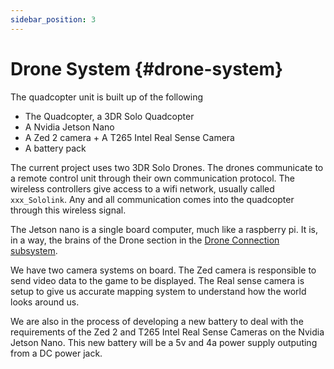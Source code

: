 ```yaml
---
sidebar_position: 3
---
```

# Drone System {#drone-system}
The quadcopter unit is built up of the following
- The Quadcopter, a 3DR Solo Quadcopter
- A Nvidia Jetson Nano
- A Zed 2 camera + A T265 Intel Real Sense Camera
- A battery pack


The current project uses two 3DR Solo Drones. The drones communicate to a remote control unit through their own communication protocol.
The wireless controllers give access to a wifi network, usually called `xxx_Sololink`.
Any and all communication comes into the quadcopter through this wireless signal.


The Jetson nano is a single board computer, much like a raspberry pi. It is, in a way, the brains of the Drone section
in the [Drone Connection subsystem](#drone-to-game).

We have two camera systems on board. The Zed camera is responsible to send video data to the game to be displayed.
The Real sense camera is setup to give us accurate mapping system to understand how the world looks around us.

We are also in the process of developing a new battery to deal with the requirements of the Zed 2 and T265 Intel Real Sense Cameras on the
Nvidia Jetson Nano. This new battery will be a 5v and 4a power supply outputing from a DC power jack.
